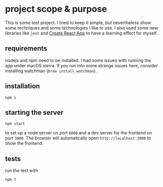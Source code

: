 # project scope & purpose

This is some test project. I tried to keep it simple, but nevertheless show some techniques and some technologies I like to use. I also used some new libraries like `jest` and [Create React App](https://github.com/facebookincubator/create-react-app) to have a learning effect for myself.


## requirements

nodejs and npm need to be installed. I had some issues with running the app under macOS sierra. If you run into some strange issues here, consider installing watchman (`brew install watchman`).


## installation
```
npm i
```


## starting the server

```
npm start
```

to set up a node server on port `8000` and a dev server for the frontend on port `3000`. The browser will automatically open `http://localhost:3000` to show the frontend.


## tests

run the test with

```
npm t
```
